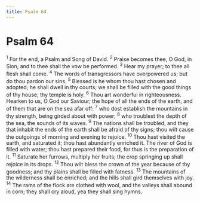 ```yaml
---
title: Psalm 64
---
```

# Psalm 64

<sup>1</sup> For the end, a Psalm and Song of David. <sup>2</sup> Praise becomes thee, O God, in Sion; and to thee shall the vow be performed. <sup>3</sup> Hear my prayer; to thee all flesh shall come. <sup>4</sup> The words of transgressors have overpowered us; but do thou pardon our sins. <sup>5</sup> Blessed is he whom thou hast chosen and adopted; he shall dwell in thy courts; we shall be filled with the good things of thy house; thy temple is holy. <sup>6</sup> Thou art wonderful in righteousness. Hearken to us, O God our Saviour; the hope of all the ends of the earth, and of them that are on the sea afar off: <sup>7</sup> who dost establish the mountains in thy strength, being girded about with power; <sup>8</sup> who troublest the depth of the sea, the sounds of its waves. <sup>9</sup> The nations shall be troubled, and they that inhabit the ends of the earth shall be afraid of thy signs; thou wilt cause the outgoings of morning and evening to rejoice. <sup>10</sup> Thou hast visited the earth, and saturated it; thou hast abundantly enriched it. The river of God is filled with water; thou hast prepared their food, for thus is the preparation of it. <sup>11</sup> Saturate her furrows, multiply her fruits; the crop springing up shall rejoice in its drops. <sup>12</sup> Thou wilt bless the crown of the year because of thy goodness; and thy plains shall be filled with fatness. <sup>13</sup> The mountains of the wilderness shall be enriched; and the hills shall gird themselves with joy. <sup>14</sup> The rams of the flock are clothed with wool, and the valleys shall abound in corn; they shall cry aloud, yea they shall sing hymns. 